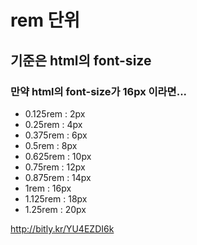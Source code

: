 # rem  단위
## 기준은 html의 font-size
### 만약 html의 font-size가 16px 이라면...
- 0.125rem : 2px
- 0.25rem  : 4px
- 0.375rem : 6px
- 0.5rem   : 8px
- 0.625rem : 10px
- 0.75rem  : 12px
- 0.875rem : 14px
- 1rem     : 16px
- 1.125rem : 18px
- 1.25rem  : 20px










http://bitly.kr/YU4EZDI6k
